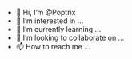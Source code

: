 - 👋 Hi, I’m @Poptrix
- 👀 I’m interested in ...
- 🌱 I’m currently learning ...
- 💞️ I’m looking to collaborate on ...
- 📫 How to reach me ...

<!---
Poptrix/Poptrix is a ✨ special ✨ repository because its `README.md` (this file) appears on your GitHub profile.
You can click the Preview link to take a look at your changes.
--->
